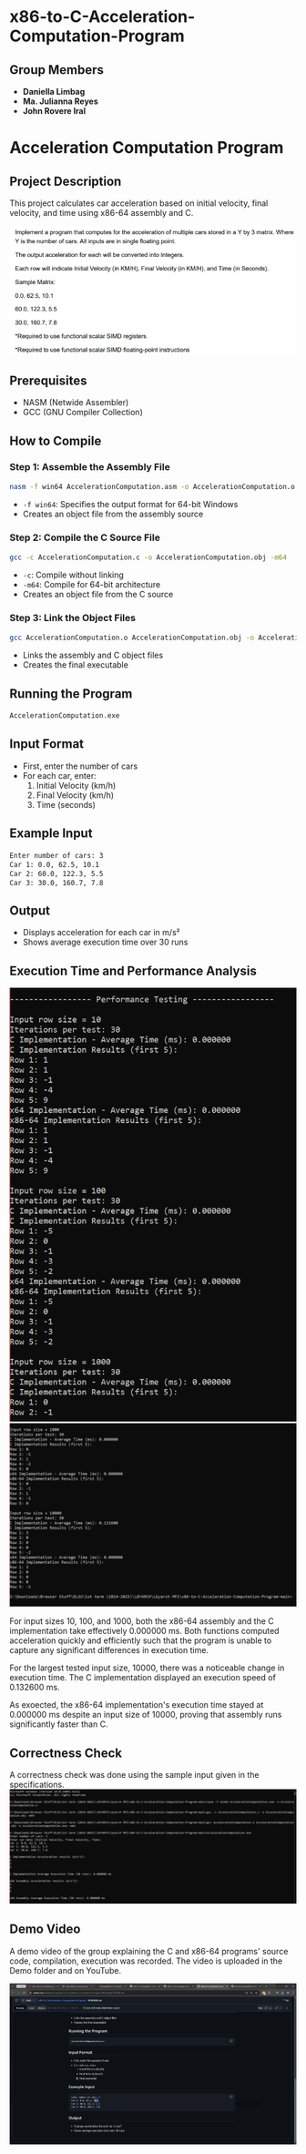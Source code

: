 # x86-to-C-Acceleration-Computation-Program

## Group Members
- **Daniella Limbag**
- **Ma. Julianna Reyes**
- **John Rovere Iral**

# Acceleration Computation Program

## Project Description
This project calculates car acceleration based on initial velocity, final velocity, and time using x86-64 assembly and C.

![Project Specs](Specifications.png)

## Prerequisites
- NASM (Netwide Assembler)
- GCC (GNU Compiler Collection)

## How to Compile

### Step 1: Assemble the Assembly File
```bash
nasm -f win64 AccelerationComputation.asm -o AccelerationComputation.o
```
- `-f win64`: Specifies the output format for 64-bit Windows
- Creates an object file from the assembly source

### Step 2: Compile the C Source File
```bash
gcc -c AccelerationComputation.c -o AccelerationComputation.obj -m64
```
- `-c`: Compile without linking
- `-m64`: Compile for 64-bit architecture
- Creates an object file from the C source

### Step 3: Link the Object Files
```bash
gcc AccelerationComputation.o AccelerationComputation.obj -o AccelerationComputation.exe -m64
```
- Links the assembly and C object files
- Creates the final executable

## Running the Program
```bash
AccelerationComputation.exe
```

## Input Format
- First, enter the number of cars
- For each car, enter:
  1. Initial Velocity (km/h)
  2. Final Velocity (km/h)
  3. Time (seconds)

## Example Input
```
Enter number of cars: 3
Car 1: 0.0, 62.5, 10.1
Car 2: 60.0, 122.3, 5.5
Car 3: 30.0, 160.7, 7.8
```

## Output
- Displays acceleration for each car in m/s²
- Shows average execution time over 30 runs

## Execution Time and Performance Analysis

![Performance Test 1](Demo/ptest1.PNG)
![Performance Test 2](Demo/ptest2.PNG)

For input sizes 10, 100, and 1000, both the x86-64 assembly and the C implementation take effectively 0.000000 ms. Both functions computed acceleration quickly and efficiently such that the program is unable to capture any significant differences in execution time.

For the largest tested input size, 10000, there was a noticeable change in execution time. The C implementation displayed an execution speed of 0.132600 ms.

As exoected, the x86-64 implementation's execution time stayed at 0.000000 ms despite an input size of 10000, proving that assembly runs significantly faster than C.

## Correctness Check

A correctness check was done using the sample input given in the specifications.
![Correctness Check](Demo/input.PNG)

## Demo Video

A demo video of the group explaining the C and x86-64 programs' source code, compilation, execution was recorded. The video is uploaded in the Demo folder and on YouTube.

[![Demo Video](Demo/demo_thumbnail.png)](https://youtu.be/3dNcPXV99bw)
